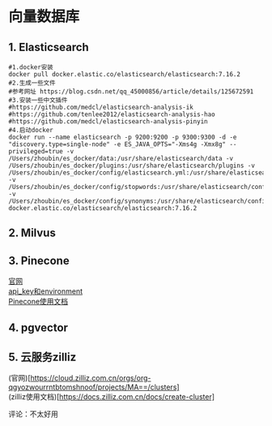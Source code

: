 # 向量数据库

## 1. Elasticsearch

```shell
#1.docker安装
docker pull docker.elastic.co/elasticsearch/elasticsearch:7.16.2
#2.生成一些文件
#参考网址 https://blog.csdn.net/qq_45000856/article/details/125672591
#3.安装一些中文插件
#https://github.com/medcl/elasticsearch-analysis-ik
#https://github.com/tenlee2012/elasticsearch-analysis-hao
#https://github.com/medcl/elasticsearch-analysis-pinyin
#4.启动docker
docker run --name elasticsearch -p 9200:9200 -p 9300:9300 -d -e "discovery.type=single-node" -e ES_JAVA_OPTS="-Xms4g -Xmx8g" --privileged=true -v /Users/zhoubin/es_docker/data:/usr/share/elasticsearch/data -v /Users/zhoubin/es_docker/plugins:/usr/share/elasticsearch/plugins -v /Users/zhoubin/es_docker/config/elasticsearch.yml:/usr/share/elasticsearch/config/elasticsearch.yml  -v /Users/zhoubin/es_docker/config/stopwords:/usr/share/elasticsearch/config/stopwords -v /Users/zhoubin/es_docker/config/synonyms:/usr/share/elasticsearch/config/synonyms docker.elastic.co/elasticsearch/elasticsearch:7.16.2
```

## 2. Milvus




## 3. Pinecone

[官网](https://app.pinecone.io/organizations/-NbIxSm2UEI-1xS_DH7O/projects/gcp-starter:8f2dc48/indexes)<br>
[api_key和environment](https://app.pinecone.io/organizations/-NbIxSm2UEI-1xS_DH7O/projects/gcp-starter:8f2dc48/keys)<br>
[Pinecone使用文档](https://docs.pinecone.io/reference/query)<br>




## 4. pgvector




## 5. 云服务zilliz

(官网)[https://cloud.zilliz.com.cn/orgs/org-qgyozwourrntbtomshnoof/projects/MA==/clusters]<br>
(zilliz使用文档)[https://docs.zilliz.com.cn/docs/create-cluster]<br>

评论：不太好用
